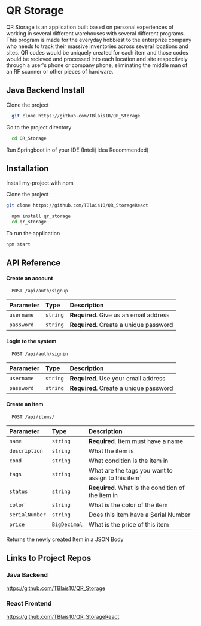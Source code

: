 
# QR Storage

QR Storage is an application built based on personal experiences of working in several 
different warehouses with several different programs. This program is made for the 
everyday hobbiest to the enterprize company who needs to track their massive inventories
across several locations and sites. QR codes would be uniquely created for each item and
those codes would be recieved and processed into each location and site respectively
through a user's phone or company phone, eliminating the middle man of an RF scanner or
other pieces of hardware.


## Java Backend Install

Clone the project

```bash
  git clone https://github.com/TBlais10/QR_Storage
```

Go to the project directory

```bash
  cd QR_Storage
```
Run Springboot in of your IDE (Intelij Idea Recommended)

## Installation

Install my-project with npm

Clone the project

```bash
git clone https://github.com/TBlais10/QR_StorageReact
```

```bash
  npm install qr_storage
  cd qr_storage
```

To run the application

```bash
npm start
```
## API Reference

#### Create an account

```http
  POST /api/auth/signup
```

| Parameter  | Type     | Description                            |
| :--------- | :------- | :------------------------------------- |
| `username` | `string` | **Required**. Give us an email address |
| `password` | `string` | **Required**. Create a unique password |

#### Login to the system

```http
  POST /api/auth/signin
```

| Parameter  | Type     | Description                            |
| :--------- | :------- | :------------------------------------- |
| `username` | `string` | **Required**. Use your email address   |
| `password` | `string` | **Required**. Create a unique password |


#### Create an item

```http
  POST /api/items/
```

| Parameter     | Type     | Description                         |
| :------------ | :----------- | :---------------------------------- |
| `name`        | `string`     | **Required**. Item must have a name |
| `description` | `string`     | What the item is                    |
| `cond`        | `string`     | What condition is the item in       |
| `tags`        | `string`     | What are the tags you want to assign to this item` |
| `status`      | `string`     | **Required**. What is the condition of the item in |
| `color`       | `string`     | What is the color of the item |
| `serialNumber`| `string`     | Does this item have a Serial Number |
| `price`       | `BigDecimal` | What is the price of this item |

Returns the newly created Item in a JSON Body




## Links to Project Repos

### Java Backend

https://github.com/TBlais10/QR_Storage

### React Frontend

https://github.com/TBlais10/QR_StorageReact


